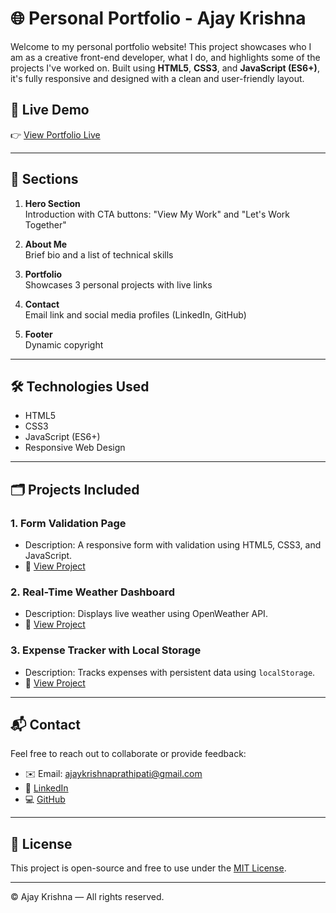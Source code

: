 # 🌐 Personal Portfolio - Ajay Krishna

Welcome to my personal portfolio website! This project showcases who I am as a creative front-end developer, what I do, and highlights some of the projects I've worked on. Built using **HTML5**, **CSS3**, and **JavaScript (ES6+)**, it's fully responsive and designed with a clean and user-friendly layout.

## 🔗 Live Demo

👉 [View Portfolio Live](https://ajaykrishna1404.github.io/Landing-Page-HTML-CSS/)

---

## 🧩 Sections

1. **Hero Section**  
   Introduction with CTA buttons: "View My Work" and "Let's Work Together"

2. **About Me**  
   Brief bio and a list of technical skills

3. **Portfolio**  
   Showcases 3 personal projects with live links

4. **Contact**  
   Email link and social media profiles (LinkedIn, GitHub)

5. **Footer**  
   Dynamic copyright

---

## 🛠 Technologies Used

- HTML5
- CSS3
- JavaScript (ES6+)
- Responsive Web Design

---

## 🗂 Projects Included

### 1. **Form Validation Page**
- Description: A responsive form with validation using HTML5, CSS3, and JavaScript.
- 🔗 [View Project](https://ajaykrishna1404.github.io/Form-Validation-Page-HTML-CSS-JAVASCRIPT/)

### 2. **Real-Time Weather Dashboard**
- Description: Displays live weather using OpenWeather API.
- 🔗 [View Project](https://ajaykrishna1404.github.io/Real-Time-Weather-Dashboard-HTML-CSS-JAVASCRIPT-RESPONSIVE/)

### 3. **Expense Tracker with Local Storage**
- Description: Tracks expenses with persistent data using `localStorage`.
- 🔗 [View Project](https://ajaykrishna1404.github.io/Expense-Tracker-with-Local-Storage/)

---

## 📬 Contact

Feel free to reach out to collaborate or provide feedback:

* ✉️ Email: [ajaykrishnaprathipati@gmail.com](mailto:ajaykrishnaprathipati@gmail.com)
* 🔗 [LinkedIn](https://www.linkedin.com/in/ajaykrishna-prathipati/)
* 💻 [GitHub](https://github.com/ajaykrishna1404)

---

## 📝 License

This project is open-source and free to use under the [MIT License](LICENSE).

---

© Ajay Krishna — All rights reserved.
